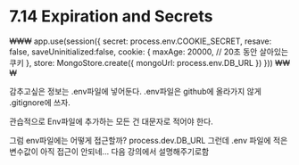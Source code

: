 # 7.14 Expiration and Secrets

₩₩₩
app.use(session({
	secret: process.env.COOKIE_SECRET,
	resave: false,
	saveUninitialized:false,
	cookie: {
		maxAge: 20000, // 20초 동안 살아있는 쿠키
	},
	store: MongoStore.create({
		mongoUrl: process.env.DB_URL
	})
}))
₩₩₩

감추고싶은 정보는 .env파일에 넣어둔다.
.env파일은 github에 올라가지 않게 .gitignore에 쓰자.

관습적으로 Env파일에 추가하는 모든 건 대문자로 적어야 한다.

그럼 env파일에는 어떻게 접근할까?
process.dev.DB_URL
그런데 .env 파일에 적은 변수값이 아직 접근이 안되네...
다음 강의에서 설명해주기로함
